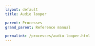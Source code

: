 ```yaml
---
layout: default
title: Audio looper

parent: Processes
grand_parent: Reference manual

permalink: /processes/audio-looper.html
---
```

